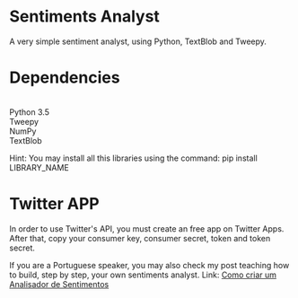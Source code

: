 # Sentiments Analyst
A very simple sentiment analyst, using Python, TextBlob and Tweepy.

# Dependencies
<br>Python 3.5
<br>Tweepy
<br>NumPy
<br>TextBlob

Hint: You may install all this libraries using the command: pip install LIBRARY_NAME

# Twitter APP
In order to use Twitter's API, you must create an free app on Twitter Apps. After that, copy your consumer key, consumer secret, token and token secret.

If you are a Portuguese speaker, you may also check my post teaching how to build, step by step, your own sentiments analyst.
Link: <a href='https://paulovasconcellos.com.br/aprenda-a-fazer-um-analisador-de-sentimentos-do-twitter-em-python-3979454f2d0d'>Como criar um Analisador de Sentimentos</a>
